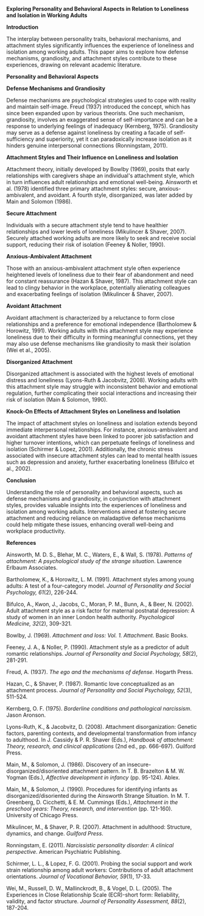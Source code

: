 **Exploring Personality and Behavioral Aspects in Relation to Loneliness and Isolation in Working Adults**

**Introduction**

The interplay between personality traits, behavioral mechanisms, and attachment styles significantly influences the experience of loneliness and isolation among working adults. This paper aims to explore how defense mechanisms, grandiosity, and attachment styles contribute to these experiences, drawing on relevant academic literature.

**Personality and Behavioral Aspects**

**Defense Mechanisms and Grandiosity**

Defense mechanisms are psychological strategies used to cope with reality and maintain self-image. Freud (1937) introduced the concept, which has since been expanded upon by various theorists. One such mechanism, grandiosity, involves an exaggerated sense of self-importance and can be a response to underlying feelings of inadequacy (Kernberg, 1975). Grandiosity may serve as a defense against loneliness by creating a facade of self-sufficiency and superiority, yet it can paradoxically increase isolation as it hinders genuine interpersonal connections (Ronningstam, 2011).

**Attachment Styles and Their Influence on Loneliness and Isolation**

Attachment theory, initially developed by Bowlby (1969), posits that early relationships with caregivers shape an individual's attachment style, which in turn influences adult relationships and emotional well-being. Ainsworth et al. (1978) identified three primary attachment styles: secure, anxious-ambivalent, and avoidant. A fourth style, disorganized, was later added by Main and Solomon (1986).

**Secure Attachment**

Individuals with a secure attachment style tend to have healthier relationships and lower levels of loneliness (Mikulincer & Shaver, 2007). Securely attached working adults are more likely to seek and receive social support, reducing their risk of isolation (Feeney & Noller, 1990).

**Anxious-Ambivalent Attachment**

Those with an anxious-ambivalent attachment style often experience heightened levels of loneliness due to their fear of abandonment and need for constant reassurance (Hazan & Shaver, 1987). This attachment style can lead to clingy behavior in the workplace, potentially alienating colleagues and exacerbating feelings of isolation (Mikulincer & Shaver, 2007).

**Avoidant Attachment**

Avoidant attachment is characterized by a reluctance to form close relationships and a preference for emotional independence (Bartholomew & Horowitz, 1991). Working adults with this attachment style may experience loneliness due to their difficulty in forming meaningful connections, yet they may also use defense mechanisms like grandiosity to mask their isolation (Wei et al., 2005).

**Disorganized Attachment**

Disorganized attachment is associated with the highest levels of emotional distress and loneliness (Lyons-Ruth & Jacobvitz, 2008). Working adults with this attachment style may struggle with inconsistent behavior and emotional regulation, further complicating their social interactions and increasing their risk of isolation (Main & Solomon, 1990).

**Knock-On Effects of Attachment Styles on Loneliness and Isolation**

The impact of attachment styles on loneliness and isolation extends beyond immediate interpersonal relationships. For instance, anxious-ambivalent and avoidant attachment styles have been linked to poorer job satisfaction and higher turnover intentions, which can perpetuate feelings of loneliness and isolation (Schirmer & Lopez, 2001). Additionally, the chronic stress associated with insecure attachment styles can lead to mental health issues such as depression and anxiety, further exacerbating loneliness (Bifulco et al., 2002).

**Conclusion**

Understanding the role of personality and behavioral aspects, such as defense mechanisms and grandiosity, in conjunction with attachment styles, provides valuable insights into the experiences of loneliness and isolation among working adults. Interventions aimed at fostering secure attachment and reducing reliance on maladaptive defense mechanisms could help mitigate these issues, enhancing overall well-being and workplace productivity.

**References**

Ainsworth, M. D. S., Blehar, M. C., Waters, E., & Wall, S. (1978). *Patterns of attachment: A psychological study of the strange situation*. Lawrence Erlbaum Associates.

Bartholomew, K., & Horowitz, L. M. (1991). Attachment styles among young adults: A test of a four-category model. *Journal of Personality and Social Psychology, 61*(2), 226-244.

Bifulco, A., Kwon, J., Jacobs, C., Moran, P. M., Bunn, A., & Beer, N. (2002). Adult attachment style as a risk factor for maternal postnatal depression: A study of women in an inner London health authority. *Psychological Medicine, 32*(2), 309-321.

Bowlby, J. (1969). *Attachment and loss: Vol. 1. Attachment*. Basic Books.

Feeney, J. A., & Noller, P. (1990). Attachment style as a predictor of adult romantic relationships. *Journal of Personality and Social Psychology, 58*(2), 281-291.

Freud, A. (1937). *The ego and the mechanisms of defense*. Hogarth Press.

Hazan, C., & Shaver, P. (1987). Romantic love conceptualized as an attachment process. *Journal of Personality and Social Psychology, 52*(3), 511-524.

Kernberg, O. F. (1975). *Borderline conditions and pathological narcissism*. Jason Aronson.

Lyons-Ruth, K., & Jacobvitz, D. (2008). Attachment disorganization: Genetic factors, parenting contexts, and developmental transformation from infancy to adulthood. In J. Cassidy & P. R. Shaver (Eds.), *Handbook of attachment: Theory, research, and clinical applications* (2nd ed., pp. 666-697). Guilford Press.

Main, M., & Solomon, J. (1986). Discovery of an insecure-disorganized/disoriented attachment pattern. In T. B. Brazelton & M. W. Yogman (Eds.), *Affective development in infancy* (pp. 95-124). Ablex.

Main, M., & Solomon, J. (1990). Procedures for identifying infants as disorganized/disoriented during the Ainsworth Strange Situation. In M. T. Greenberg, D. Cicchetti, & E. M. Cummings (Eds.), *Attachment in the preschool years: Theory, research, and intervention* (pp. 121-160). University of Chicago Press.

Mikulincer, M., & Shaver, P. R. (2007). Attachment in adulthood: Structure, dynamics, and change. *Guilford Press*.

Ronningstam, E. (2011). *Narcissistic personality disorder: A clinical perspective*. American Psychiatric Publishing.

Schirmer, L. L., & Lopez, F. G. (2001). Probing the social support and work strain relationship among adult workers: Contributions of adult attachment orientations. *Journal of Vocational Behavior, 59*(1), 17-33.

Wei, M., Russell, D. W., Mallinckrodt, B., & Vogel, D. L. (2005). The Experiences in Close Relationship Scale (ECR)-short form: Reliability, validity, and factor structure. *Journal of Personality Assessment, 88*(2), 187-204.